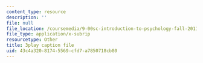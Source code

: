 ```yaml
---
content_type: resource
description: ''
file: null
file_location: /coursemedia/9-00sc-introduction-to-psychology-fall-2011/43c4a32081745569cfd7a7850718cb80_v4ur5mna060.srt
file_type: application/x-subrip
resourcetype: Other
title: 3play caption file
uid: 43c4a320-8174-5569-cfd7-a7850718cb80
---
```

